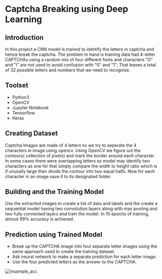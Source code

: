 # Captcha Breaking using Deep Learning

## Introduction

In this project a CNN model is trained to identify the letters in captcha and hence break the captcha. The problem in hand is training data had 4-letter CAPTCHAs using a random mix of four different fonts and characters "O" and "I" are not used to avoid confusion with "0" and "1". That leaves a total of 32 possible letters and numbers that we need to recognize.

## Toolset

<ul>
  <li>Python3</li>
  <li>OpenCV</li>
  <li>Jupyter Notebook</li>
  <li>Tensorflow</li>
  <li>Keras</li>
</ul>

## Creating Dataset

Captcha Images are made of 4 letters so we try to seperate the 4 characters in image using opencv. Using OpenCV we figure out the contours( collection of pixels) and mark the border around each character. In some cases there were overlapping letters so model may identify two characters as one for that simply compare the width to height ratio which is if unusally large then divide the contour into two equal halfs. Now for each character in an image save it to its designated folder.

## Building and the Training Model

Use the extracted images to create a list of data and labels and the create a sequential model having two convolution layers along with max pooling and two fully connected layers and train the model. In 10 epochs of training, almost 99% accuracy is achieved.

## Prediction using Trained Model
<ul>
<li>Break up the CAPTCHA image into four separate letter images using the same approach used to create the training dataset.</li>
<li>Ask neural network to make a separate prediction for each letter image.</li>
<li>Use the four predicted letters as the answer to the CAPTCHA.</li>
</ul>



![insample_acc](./Accuracy1.PNG)

&nbsp; &nbsp; &nbsp; &nbsp; &nbsp; &nbsp; &nbsp; &nbsp; &nbsp;
&nbsp; &nbsp; &nbsp; &nbsp; &nbsp; &nbsp; &nbsp; &nbsp; &nbsp;
&nbsp; &nbsp; &nbsp; &nbsp; &nbsp; &nbsp; &nbsp; &nbsp; &nbsp;
&nbsp; &nbsp; &nbsp; &nbsp; &nbsp; &nbsp; &nbsp; &nbsp; &nbsp;
&nbsp; &nbsp; &nbsp; &nbsp; &nbsp; &nbsp; &nbsp; &nbsp; &nbsp;
&nbsp; &nbsp; &nbsp; &nbsp; &nbsp; &nbsp; &nbsp; &nbsp; &nbsp;
